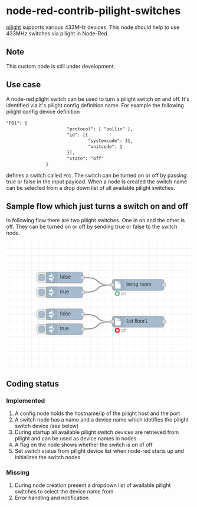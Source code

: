 # node-red-contrib-pilight-switches

[pilight](https://www.pilight.org/) supports various 433MHz devices. This node should help to use 433MHz switches via pilight in Node-Red.

## Note
This custom node is still under development.

## Use case

A node-red plight switch can be used to turn a pilight switch on and off. It's identified via it's pilight config definition name. For example the following pilight config device definition

```
"PO1": {
                       "protocol": [ "pollin" ],
                       "id": [{
                               "systemcode": 31,
                               "unitcode": 1
                       }],
                       "state": "off"
               }
```

defines a switch called `PO1`. The switch can be turned on or off by passing true or false in the input payload. When a node is created the switch name can be selected from a drop down list of all available pilight switches.

## Sample flow which just turns a switch on and off

In following flow there are two pilight switches. One in on and the other is off. They can be turned on or off by sending true or false to the switch node.

![Alt text](pics/pilight_customnode_flow.png?raw=true "Title")

## Coding status

### Implemented

1. A config node holds the hostname/ip of the pilight host and the port
2. A switch node has a name and a device name which idetifies the pilight switch device (see below)
3. During startup all available pilight switch devices are retrieved from pilight and can be used as device names in nodes
4. A flag on the node shows whether the switch is on of off
5. Set switch status from pilight device list when node-red starts up and initializes the switch nodes

### Missing

1. During node creation present a dropdown list of available pilight switches to select the device name from
2. Error handling and notification

